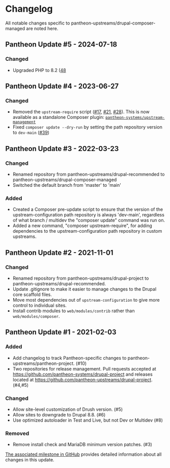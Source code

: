 # Changelog

All notable changes specific to pantheon-upstreams/drupal-composer-managed are noted here.

## Pantheon Update #5 - 2024-07-18

### Changed
- Upgraded PHP to 8.2 ([48](https://github.com/pantheon-systems/drupal-composer-managed/pull/48])

## Pantheon Update #4 - 2023-06-27

### Changed

- Removed the `upstream-require` script ([#17](https://github.com/pantheon-systems/drupal-composer-managed/pull/17), [#21](https://github.com/pantheon-systems/drupal-composer-managed/pull/21), [#28](https://github.com/pantheon-systems/drupal-composer-managed/pull/28)). This is now available as a standalone Composer plugin: [`pantheon-systems/upstream-management`](https://packagist.org/packages/pantheon-systems/upstream-management)
- Fixed `composer update --dry-run` by setting the path repository version to `dev-main` ([#39](https://github.com/pantheon-systems/drupal-composer-managed/pull/39))


## Pantheon Update #3 - 2022-03-23

### Changed

- Renamed repository from pantheon-upstreams/drupal-recommended to pantheon-upstreams/drupal-composer-managed
- Switched the default branch from 'master' to 'main'

### Added

- Created a Composer pre-update script to ensure that the version of the upstream-configuration path repository is always 'dev-main', regardless of what branch / multidev the "composer update" command was run on.
- Added a new command, "composer upstream-require", for adding dependencies to the upstream-configuration path repository in custom upstreams.


## Pantheon Update #2 - 2021-11-01

### Changed

- Renamed repository from pantheon-upstreams/drupal-project to pantheon-upstreams/drupal-recommended.
- Update .gitignore to make it easier to manage changes to the Drupal core scaffold files.
- Move most dependencies out of `upstream-configuration` to give more control to individual sites.
- Install contrib modules to `web/modules/contrib` rather than `web/modules/composer`.


## Pantheon Update #1 - 2021-02-03

### Added

- Add changelog to track Pantheon-specific changes to pantheon-upstreams/pantheon-project. (#10)
- Two repositories for release management. Pull requests accepted at https://github.com/pantheon-systems/drupal-project and releases located at https://github.com/pantheon-upstreams/drupal-project. (#4,#5)



### Changed

- Allow site-level customization of Drush version. (#5)
- Allow sites to downgrade to Drupal 8.8.  (#6)
- Use optimized autoloader in Test and Live, but not Dev or Multidev (#8)



### Removed

- Remove install check and MariaDB minimum version patches. (#3)

[The associated milestone in GitHub](https://github.com/pantheon-systems/drupal-project/milestone/1?closed=1) provides detailed information about all changes in this update.
